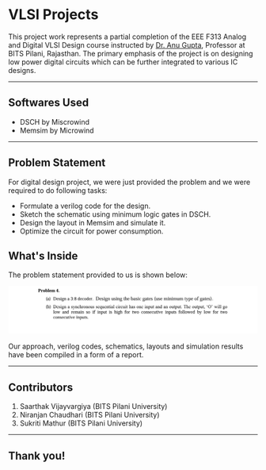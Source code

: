 # VLSI Projects

This project work represents a partial completion of the EEE F313 Analog and Digital VLSI Design course instructed by [Dr. Anu Gupta](https://www.bits-pilani.ac.in/pilani/anu-gupta/), Professor at BITS Pilani, Rajasthan. The primary emphasis of the project is on designing low power digital circuits which can be further integrated to various IC designs.

---
## Softwares Used 
- DSCH by Miscrowind
- Memsim by Microwind

---
## Problem Statement

For digital design project, we were just provided the problem and we were required to do following tasks:
- Formulate a verilog code for the design.
- Sketch the schematic using minimum logic gates in DSCH.
- Design the layout in Memsim and simulate it.
- Optimize the circuit for power consumption.

## What's Inside

The problem statement provided to us is shown below:

![DigitalProblem_Statement](DigitalProblem_Statement.png)

Our approach, verilog codes, schematics, layouts and simulation results have been compiled in a form of a report.

---
## Contributors
1) Saarthak Vijayvargiya (BITS Pilani University)
2) Niranjan Chaudhari (BITS Pilani University)
3) Sukriti Mathur (BITS Pilani University)

---
## Thank you!
